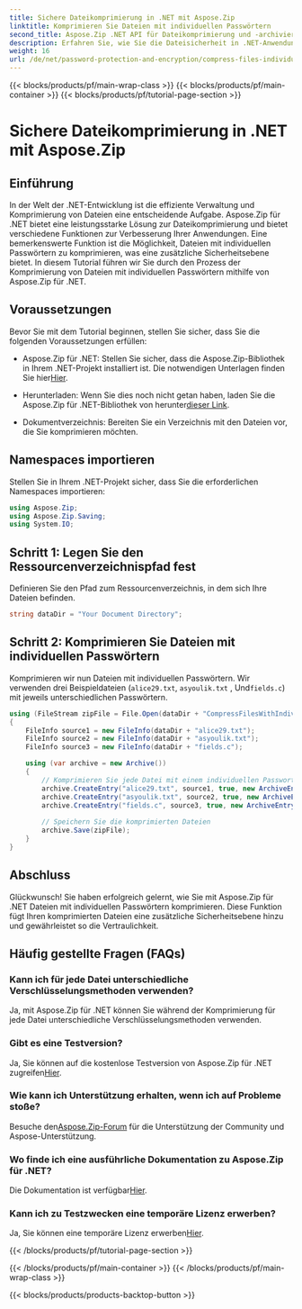 ```yaml
---
title: Sichere Dateikomprimierung in .NET mit Aspose.Zip
linktitle: Komprimieren Sie Dateien mit individuellen Passwörtern
second_title: Aspose.Zip .NET API für Dateikomprimierung und -archivierung
description: Erfahren Sie, wie Sie die Dateisicherheit in .NET-Anwendungen verbessern können! Befolgen Sie unsere Schritt-für-Schritt-Anleitung zum Komprimieren von Dateien mit individuellen Passwörtern mit Aspose.Zip für .NET.
weight: 16
url: /de/net/password-protection-and-encryption/compress-files-individual-passwords/
---
```


{{< blocks/products/pf/main-wrap-class >}}
{{< blocks/products/pf/main-container >}}
{{< blocks/products/pf/tutorial-page-section >}}

# Sichere Dateikomprimierung in .NET mit Aspose.Zip


## Einführung

In der Welt der .NET-Entwicklung ist die effiziente Verwaltung und Komprimierung von Dateien eine entscheidende Aufgabe. Aspose.Zip für .NET bietet eine leistungsstarke Lösung zur Dateikomprimierung und bietet verschiedene Funktionen zur Verbesserung Ihrer Anwendungen. Eine bemerkenswerte Funktion ist die Möglichkeit, Dateien mit individuellen Passwörtern zu komprimieren, was eine zusätzliche Sicherheitsebene bietet. In diesem Tutorial führen wir Sie durch den Prozess der Komprimierung von Dateien mit individuellen Passwörtern mithilfe von Aspose.Zip für .NET.

## Voraussetzungen

Bevor Sie mit dem Tutorial beginnen, stellen Sie sicher, dass Sie die folgenden Voraussetzungen erfüllen:

-  Aspose.Zip für .NET: Stellen Sie sicher, dass die Aspose.Zip-Bibliothek in Ihrem .NET-Projekt installiert ist. Die notwendigen Unterlagen finden Sie hier[Hier](https://reference.aspose.com/zip/net/).

-  Herunterladen: Wenn Sie dies noch nicht getan haben, laden Sie die Aspose.Zip für .NET-Bibliothek von herunter[dieser Link](https://releases.aspose.com/zip/net/).

- Dokumentverzeichnis: Bereiten Sie ein Verzeichnis mit den Dateien vor, die Sie komprimieren möchten.

## Namespaces importieren

Stellen Sie in Ihrem .NET-Projekt sicher, dass Sie die erforderlichen Namespaces importieren:

```csharp
using Aspose.Zip;
using Aspose.Zip.Saving;
using System.IO;
```

## Schritt 1: Legen Sie den Ressourcenverzeichnispfad fest

Definieren Sie den Pfad zum Ressourcenverzeichnis, in dem sich Ihre Dateien befinden.

```csharp
string dataDir = "Your Document Directory";
```

## Schritt 2: Komprimieren Sie Dateien mit individuellen Passwörtern

Komprimieren wir nun Dateien mit individuellen Passwörtern. Wir verwenden drei Beispieldateien (`alice29.txt`, `asyoulik.txt` , Und`fields.c`) mit jeweils unterschiedlichen Passwörtern.

```csharp
using (FileStream zipFile = File.Open(dataDir + "CompressFilesWithIndividualPasswords_out.zip", FileMode.Create))
{
    FileInfo source1 = new FileInfo(dataDir + "alice29.txt");
    FileInfo source2 = new FileInfo(dataDir + "asyoulik.txt");
    FileInfo source3 = new FileInfo(dataDir + "fields.c");

    using (var archive = new Archive())
    {
        // Komprimieren Sie jede Datei mit einem individuellen Passwort
        archive.CreateEntry("alice29.txt", source1, true, new ArchiveEntrySettings(new DeflateCompressionSettings(), new TraditionalEncryptionSettings("pass1")));
        archive.CreateEntry("asyoulik.txt", source2, true, new ArchiveEntrySettings(new DeflateCompressionSettings(), new AesEcryptionSettings("pass2", EncryptionMethod.AES128)));
        archive.CreateEntry("fields.c", source3, true, new ArchiveEntrySettings(new DeflateCompressionSettings(), new AesEcryptionSettings("pass3", EncryptionMethod.AES256)));
        
        // Speichern Sie die komprimierten Dateien
        archive.Save(zipFile);
    }
}
```

## Abschluss

Glückwunsch! Sie haben erfolgreich gelernt, wie Sie mit Aspose.Zip für .NET Dateien mit individuellen Passwörtern komprimieren. Diese Funktion fügt Ihren komprimierten Dateien eine zusätzliche Sicherheitsebene hinzu und gewährleistet so die Vertraulichkeit.

## Häufig gestellte Fragen (FAQs)

### Kann ich für jede Datei unterschiedliche Verschlüsselungsmethoden verwenden?
Ja, mit Aspose.Zip für .NET können Sie während der Komprimierung für jede Datei unterschiedliche Verschlüsselungsmethoden verwenden.

### Gibt es eine Testversion?
 Ja, Sie können auf die kostenlose Testversion von Aspose.Zip für .NET zugreifen[Hier](https://releases.aspose.com/).

### Wie kann ich Unterstützung erhalten, wenn ich auf Probleme stoße?
 Besuche den[Aspose.Zip-Forum](https://forum.aspose.com/c/zip/37) für die Unterstützung der Community und Aspose-Unterstützung.

### Wo finde ich eine ausführliche Dokumentation zu Aspose.Zip für .NET?
 Die Dokumentation ist verfügbar[Hier](https://reference.aspose.com/zip/net/).

### Kann ich zu Testzwecken eine temporäre Lizenz erwerben?
 Ja, Sie können eine temporäre Lizenz erwerben[Hier](https://purchase.aspose.com/temporary-license/).

{{< /blocks/products/pf/tutorial-page-section >}}

{{< /blocks/products/pf/main-container >}}
{{< /blocks/products/pf/main-wrap-class >}}

{{< blocks/products/products-backtop-button >}}
